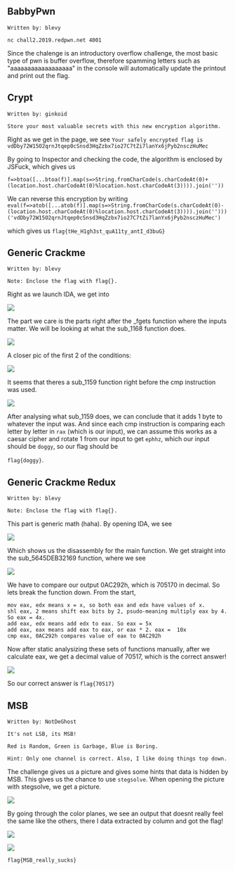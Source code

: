 BabbyPwn
------------------------
```
Written by: blevy

nc chall2.2019.redpwn.net 4001
```

Since the chalenge is an introductory overflow challenge, the most basic type of pwn is buffer overflow, therefore spamming letters such as "aaaaaaaaaaaaaaaaaa" in the console will automatically update the printout and print out the flag.

Crypt
------------------
```
Written by: ginkoid

Store your most valuable secrets with this new encryption algorithm.
```

Right as we get in the page, we see
```Your safely encrypted flag is vdDby72W15O2qrnJtqep0cSnsd3HqZzbx7io27C7tZi7lanYx6jPyb2nsczHuMec```

By going to Inspector and checking the code, the algorithm is enclosed by JSFuck, which gives us
```
f=>btoa([...btoa(f)].map(s=>String.fromCharCode(s.charCodeAt(0)+(location.host.charCodeAt(0)%location.host.charCodeAt(3)))).join(''))
```

We can reverse this encryption by writing ```eval(f=>atob([...atob(f)].map(s=>String.fromCharCode(s.charCodeAt(0)-(location.host.charCodeAt(0)%location.host.charCodeAt(3)))).join('')))('vdDby72W15O2qrnJtqep0cSnsd3HqZzbx7io27C7tZi7lanYx6jPyb2nsczHuMec')```

which gives us
```flag{tHe_H1gh3st_quA11ty_antI_d3buG}```

Generic Crackme
------------
```
Written by: blevy

Note: Enclose the flag with flag{}.
```

Right as we launch IDA, we get into 

![](https://github.com/Immobility/CTF-Writeups/blob/master/redpwnCTF-2019/photos/gcm1.png)

The part we care is the parts right after the \_fgets function where the inputs matter. We will be looking at what the sub_1168 function does.

![](https://github.com/Immobility/CTF-Writeups/blob/master/redpwnCTF-2019/photos/gcm2.png)

A closer pic of the first 2 of the conditions:

![](https://github.com/Immobility/CTF-Writeups/blob/master/redpwnCTF-2019/photos/gcm3closerpic.png)

It seems that theres a sub_1159 function right before the cmp instruction was used.

![](https://github.com/Immobility/CTF-Writeups/blob/master/redpwnCTF-2019/photos/gcm4.png)

After analysing what sub_1159 does, we can conclude that it adds 1 byte to whatever the input was. And since each cmp instruction is comparing each letter by letter in ```rax``` (which is our input), we can assume this works as a caesar cipher and rotate 1 from our input to get ```ephhz```, which our input should be ```doggy```, so our flag should be 

```flag{doggy}```.

Generic Crackme Redux
---------------
```
Written by: blevy

Note: Enclose the flag with flag{}.
```

This part is generic math (haha). By opening IDA, we see

![](https://github.com/Immobility/CTF-Writeups/blob/master/redpwnCTF-2019/photos/gcmr1.png)

Which shows us the disassembly for the main function. We get straight into the sub_5645DEB32169 function, where we see

![](https://github.com/Immobility/CTF-Writeups/blob/master/redpwnCTF-2019/photos/gcmr2.png)

We have to compare our output 0AC292h, which is 705170 in decimal. So lets break the function down. From the start, 

```Lets call edx as x.
mov eax, edx means x = x, so both eax and edx have values of x.
shl eax, 2 means shift eax bits by 2, psudo-meaning multiply eax by 4. So eax = 4x.
add eax, edx means add edx to eax. So eax = 5x
add eax, eax means add eax to eax, or eax * 2. eax =  10x
cmp eax, 0AC292h compares value of eax to 0AC292h
```
Now after static analysizing these sets of functions manually, after we calculate eax, we get a decimal value of 70517, which is the correct answer!

![](https://github.com/Immobility/CTF-Writeups/blob/master/redpwnCTF-2019/photos/gcmr3.png)

So our correct answer is ```flag{70517}```

MSB
---------
```
Written by: NotDeGhost

It's not LSB, its MSB!

Red is Random, Green is Garbage, Blue is Boring.

Hint: Only one channel is correct. Also, I like doing things top down.
```

The challenge gives us a picture and gives some hints that data is hidden by MSB. This gives us the chance to use ```stegsolve```. When opening the picture with stegsolve, we get a picture.

![](https://github.com/Immobility/CTF-Writeups/blob/master/redpwnCTF-2019/photos/msb1.png)

By going through the color planes, we see an output that doesnt really feel the same like the others, there I data extracted by column and got the flag!

![](https://github.com/Immobility/CTF-Writeups/blob/master/redpwnCTF-2019/photos/msb2.png)

![](https://github.com/Immobility/CTF-Writeups/blob/master/redpwnCTF-2019/photos/msb3.png)

```flag{MSB_really_sucks}```
